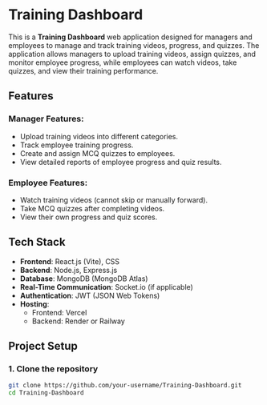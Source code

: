 # Training Dashboard

This is a **Training Dashboard** web application designed for managers and employees to manage and track training videos, progress, and quizzes. The application allows managers to upload training videos, assign quizzes, and monitor employee progress, while employees can watch videos, take quizzes, and view their training performance.

## Features

### Manager Features:
- Upload training videos into different categories.
- Track employee training progress.
- Create and assign MCQ quizzes to employees.
- View detailed reports of employee progress and quiz results.

### Employee Features:
- Watch training videos (cannot skip or manually forward).
- Take MCQ quizzes after completing videos.
- View their own progress and quiz scores.

## Tech Stack

- **Frontend**: React.js (Vite), CSS
- **Backend**: Node.js, Express.js
- **Database**: MongoDB (MongoDB Atlas)
- **Real-Time Communication**: Socket.io (if applicable)
- **Authentication**: JWT (JSON Web Tokens)
- **Hosting**:
  - Frontend: Vercel
  - Backend: Render or Railway

## Project Setup

### 1. Clone the repository

```bash
git clone https://github.com/your-username/Training-Dashboard.git
cd Training-Dashboard
